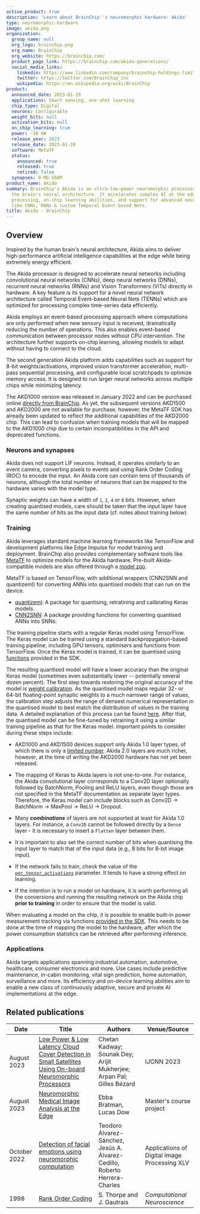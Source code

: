 ```yaml
---
active_product: true
description: 'Learn about BrainChip''s neuromorphic hardware: Akida'
type: neuromorphic-hardware
image: akida.png
organization:
  group_name: null
  org_logo: brainchip.png
  org_name: BrainChip
  org_website: https://brainchip.com/
  product_page_link: https://brainchip.com/akida-generations/
  social_media_links:
    linkedin: https://www.linkedin.com/company/brainchip-holdings-limited/
    twitter: https://twitter.com/BrainChip_inc
    wikipedia: https://en.wikipedia.org/wiki/BrainChip
product:
  announced_date: 2023-01-29
  applications: Smart sensing, one-shot learning
  chip_type: Digital
  neurons: Configurable
  weight_bits: null
  activation_bits: null
  on_chip_learning: true
  power: ~30 mW
  release_year: 2023
  release_date: 2023-01-29
  software: MetaTF
  status:
    announced: true
    released: true
    retired: false
  synapses: 8-Mb SRAM
product_name: Akida
summary: BrainChip's Akida is an ultra-low-power neuromorphic processor inspired by
  the brain's neural architecture. It accelerates complex AI at the edge through event-based
  processing, on-chip learning abilities, and support for advanced neural networks
  like CNNs, RNNs & custom Temporal Event-based Nets.
title: Akida - BrainChip
---
```


## Overview
Inspired by the human brain's neural architecture, Akida aims to deliver high-performance artificial intelligence capabilities at the edge while being extremely energy efficient.

The Akida processor is designed to accelerate neural networks including convolutional neural networks (CNNs), deep neural networks (DNNs), recurrent neural networks (RNNs) and Vision Transformers (ViTs) directly in hardware. A key feature is its support for a novel neural network architecture called Temporal Event-based Neural Nets (TENNs) which are optimized for processing complex time-series data efficiently.

Akida employs an event-based processing approach where computations are only performed when new sensory input is received, dramatically reducing the number of operations. This also enables event-based communication between processor nodes without CPU intervention. The architecture further supports on-chip learning, allowing models to adapt without having to connect to the cloud.

The second generation Akida platform adds capabilities such as support for 8-bit weights/activations, improved vision transformer acceleration, multi-pass sequential processing, and configurable local scratchpads to optimize memory access. It is designed to run larger neural networks across multiple chips while minimizing latency.

The AKD1000 version was released in January 2022 and can be purchased online [directly from BrainChip](https://shop.brainchipinc.com/). As yet, the subsequent versions AKD1500 and AKD2000 are not available for purchase, however, the MetaTF SDK has already been updated to reflect the additional capabilities of the AKD2000 chip. This can lead to confusion when training models that will be mapped to the AKD1000 chip due to certain incompatibilities in the API and deprecated functions.

### Neurons and synapses

Akida does not support LIF neurons. Instead, it operates similarly to an event camera, converting pixels to events and using Rank Order Coding (ROC) to encode the input. An Akida core can contain tens of thousands of neurons, although the total number of neurons that can be mapped to the hardware varies with the model type.

Synaptic weights can have a width of `1`, `2`, `4` or `8` bits. However, when creating quantised models, care should be taken that the input layer have the same number of bits as the input data (cf. notes about training below).

### Training

Akida leverages standard machine learning frameworks like TensorFlow and development platforms like Edge Impulse for model training and deployment. BrainChip also provides complementary software tools like [MetaTF](https://doc.brainchipinc.com/index.html#) to optimize models for the Akida hardware. Pre-built Akida-compatible models are also offered through a [model zoo](https://doc.brainchipinc.com/model_zoo_performance.html).

MetaTF is based on TensorFlow, with additional wrappers (CNN2SNN and quantizeml) for converting ANNs into quantised models that can run on the device.

- [quantizeml](https://doc.brainchipinc.com/api_reference/quantizeml_apis.html?highlight=quantize#module-quantizeml): A package for quantising, retratining and calibrating Keras models.
- [CNN2SNN](https://doc.brainchipinc.com/api_reference/cnn2snn_apis.html#module-cnn2snn): A package providing functions for converting quantised ANNs into SNNs.

The training pipeline starts with a regular Keras model using TensorFlow. The Keras model can be trained using a standard backpropagation-based training pipeline, including GPU tensors, optimisers and functions from TensorFlow. Once the Keras model is trained, it can be quantised using [functions](https://doc.brainchipinc.com/api_reference/quantizeml_apis.html?highlight=quantize#quantizeml.models.quantize) provided in the SDK.

The resulting quantised model will have a lower accuracy than the original Keras model (sometimes even substantially lower -- potentially several dozen percent). The first step towards restoring the original accuracy of the model is [weight calibration](https://doc.brainchipinc.com/api_reference/quantizeml_apis.html#quantizeml.models.calibrate). As the quantised model maps regular 32- or 64-bit floating-point synaptic weights to a much narrower range of values, the calibration step adjusts the range of densest numerical representation in the quantised model to best match the distribution of values in the training data. A detailed explanation of this process can be found [here](https://doc.brainchipinc.com/examples/cnn2snn/plot_1_advanced_cnn2snn.html?highlight=fit#weight-quantizer-details). After that, the quantised model can be fine-tuned by retraining it using a similar training pipeline as that for the Keras model. Important points to consider during these steps include:

- AKD1000 and AKD1500 devices support only Akida 1.0 layer types, of which there is only a [limited number](https://doc.brainchipinc.com/user_guide/akida.html#akida-1-0-layers). Akida 2.0 layers are much richer, however, at the time of writing the AKD2000 hardware has not yet been released.

- The mapping of Keras to Akida layers is not one-to-one. For instance, the Akida convolutional layer corresponds to a Conv2D layer optionally followed by BatchNorm, Pooling and ReLU layers, even though those are not specified in the MetaTF documentation as separate layer types. Therefore, the Keras model can include blocks such as Conv2D -> BatchNorm -> MaxPool -> ReLU -> Dropout.

- Many ***combinations*** of layers are not supported at least for Akida 1.0 layers. For instance, a `Conv2D` cannot be followed directly by a `Dense` layer - it is necessary to insert a `Flatten` layer between them.

- It is important to also set the correct number of bits when quantising the input layer to match that of the input data (e.g., 8 bits for 8-bit image input).

- If the network fails to train, check the value of the [`per_tensor_activations`](https://doc.brainchipinc.com/examples/quantization/plot_0_advanced_quantizeml.html?highlight=activation%20per%20tensor#the-quantization-parameters) parameter. It tends to have a strong effect on learning.

- If the intention is to run a model on hardware, it is worth performing all the conversions and running the resulting network on the Akida chip **prior to training** in order to ensure that the model is valid.

When evaluating a model on the chip, it is possible to enable built-in power measurement tracking via functions [provided in the SDK](https://doc.brainchipinc.com/user_guide/akida.html?highlight=power_measurement_enabled#performance-measurement). This needs to be done at the time of mapping the model to the hardware, after which the power consumption statistics can be retrieved after performing inference.

### Applications

Akida targets applications spanning industrial automation, automotive, healthcare, consumer electronics and more. Use cases include predictive maintenance, in-cabin monitoring, vital sign prediction, home automation, surveillance and more. Its efficiency and on-device learning abilities aim to enable a new class of continuously adaptive, secure and private AI implementations at the edge.

## Related publications

| Date | Title | Authors  | Venue/Source |
|------|-------|----------|------------- |
| August 2023 | [Low Power & Low Latency Cloud Cover Detection in Small Satellites Using On-board Neuromorphic Processors](https://ieeexplore.ieee.org/abstract/document/10191569) | Chetan Kadway; Sounak Dey; Arijit Mukherjee; Arpan Pal; Gilles Bézard | IJCNN 2023 |
| August 2023 | [Neuromorphic Medical Image Analysis at the Edge](http://www.diva-portal.org/smash/record.jsf?pid=diva2%3A1779206&dswid=-6143) | Ebba Bratman, Lucas Dow | Master's course project |
| October 2022 | [Detection of facial emotions using neuromorphic computation](https://www.spiedigitallibrary.org/conference-proceedings-of-spie/12226/122260E/Detection-of-facial-emotions-using-neuromorphic-computation/10.1117/12.2633707.short) | Teodoro Álvarez-Sánchez, Jesús A. Álvarez-Cedillo, Roberto Herrera-Charles | Applications of Digital Image Processing XLV |
| 1998 | [Rank Order Coding](https://doi.org/10.1007/978-1-4615-4831-7_19) | S. Thorpe and J. Gautrais | *Computational Neuroscience*
